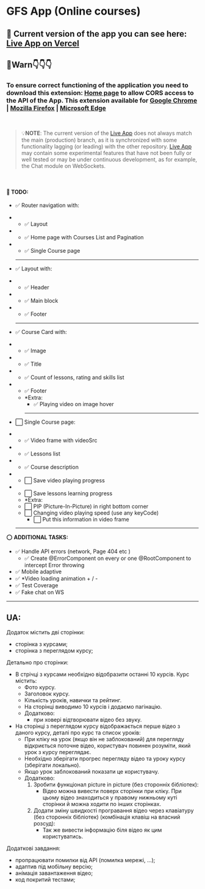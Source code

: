 # GFS App (Online courses)

## 🚀 Current version of the app you can see here: [Live App on Vercel](https://gfs-app.vercel.app/)


## 🔴Warn👇👇👇

### To ensure correct functioning of the application you need to download this extension: [Home page](https://mybrowseraddon.com/access-control-allow-origin.html) to allow CORS access to the API of the App. This extension available for [Google Chrome](https://chrome.google.com/webstore/detail/allow-cors-access-control/lhobafahddgcelffkeicbaginigeejlf) | [Mozilla Firefox](https://addons.mozilla.org/en-US/firefox/addon/access-control-allow-origin/) | [Microsoft Edge](https://microsoftedge.microsoft.com/addons/detail/bhjepjpgngghppolkjdhckmnfphffdag)

<br/>

> 💡**NOTE**: The current version of the [Live App](https://gfs-app.vercel.app/) does not always match the main (production) branch, as it is synchronized with some functionality lagging (or leading) with the other repository. [Live App](https://gfs-app.vercel.app/) may contain some experimental features that have not been fully or well tested or may be under continuous development, as for example, the Chat module on WebSockets.

<br/>

#### 📝 **TODO**:

- ✅ Router navigation with:
- - ✅ Layout
- - ✅ Home page with Courses List and Pagination
- - ✅ Single Course page
  <hr/>
- ✅ Layout with:
- - ✅ Header
- - ✅ Main block
- - ✅ Footer
  <hr/>
- ✅ Course Card with:
- - ✅ Image
- - ✅ Title
- - ✅ Count of lessons, rating and skills list
- - ✅ Footer
  - \*Extra:
    - ✅ Playing video on image hover
    <hr/>
- ⬜ Single Course page:
- - ✅ Video frame with videoSrc
- - ✅ Lessons list
- - ✅ Course description
- - ⬜ Save video playing progress
- - ⬜ Save lessons learning progress
  - \*Extra:
  - ⬜ PIP (Picture-In-Picture) in right bottom corner
  - ⬜ Changing video playing speed (use any keyCode)
    - ⬜ Put this information in video frame

  <hr/>

⭕ **ADDITIONAL TASKS:**

- ✅ Handle API errors (network, Page 404 etc )
  - ✅ Create @ErrorComponent on every or one @RootComponent to intercept Error throwing
- ✅ Mobile adaptive
- ✅ \*Video loading animation + / -
- ✅ Test Coverage
- ✅ Fake chat on WS

<hr/>

## UA:

Додаток містить дві сторінки:

- сторінка з курсами;
- сторінка з переглядом курсу;

Детально про сторінки:

- В стрічці з курсами необхідно відобразити останні 10 курсів. Курс містить:
  - Фото курсу.
  - Заголовок курсу.
  - Кількість уроків, навички та рейтинг.
  - На сторінці виводимо 10 курсів і додаємо пагінацію.
  - Додатково:
    - при ховері відтворювати відео без звуку.
- На сторінці з переглядом курсу відображається перше відео з даного курсу, деталі про курс та список уроків:
  - При кліку на урок (якщо він не заблокований) для перегляду відкриється поточне відео, користувач повинен розуміти, який урок з курсу переглядає.
  - Необхідно зберігати прогрес перегляду відео та уроку курсу (зберігати локально).
  - Якщо урок заблокований показати це користувачу.
  - Додатково:
    1. Зробити функціонал picture in picture (без сторонніх бібліотек):
       - Відео можна вивести поверх сторінки при кліку. При цьому відео знаходиться у правому нижньому куті сторінки й можна ходити по інших сторінках.
    2. Додати зміну швидкості програвання відео через клавіатуру (без сторонніх бібліотек) (комбінація клавіш на власний розсуд):
       - Так же вивести інформацію біля відео як цим користуватись.

Додаткові завдання:

- пропрацювати помилки від API (помилка мережі, ...);
- адаптив під мобільну версію;
- анімація завантаження відео;
- код покритий тестами;
